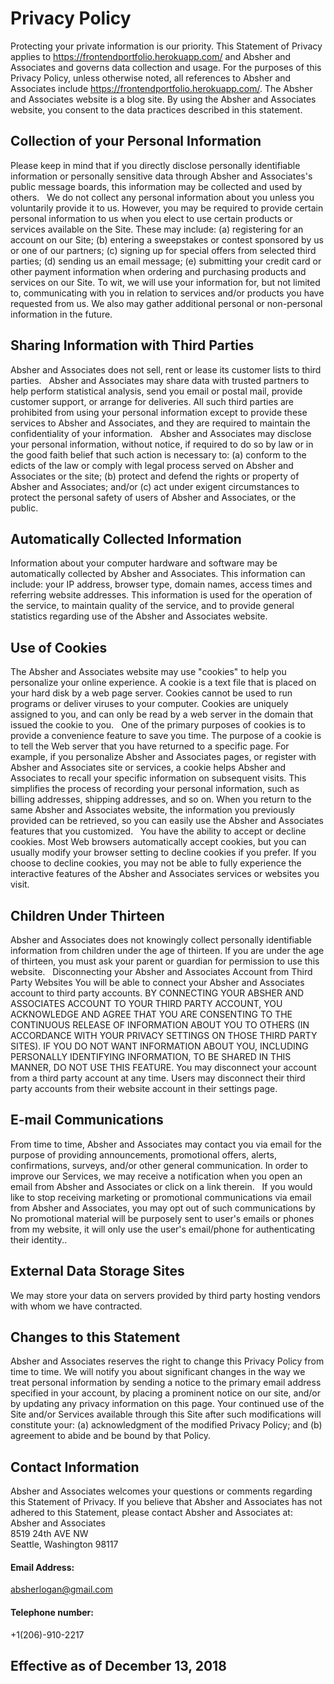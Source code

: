 # Privacy Policy

Protecting your private information is our priority. This Statement of Privacy applies to https://frontendportfolio.herokuapp.com/ and Absher and Associates and governs data collection and usage. For the purposes of this Privacy Policy, unless otherwise noted, all references to Absher and Associates include https://frontendportfolio.herokuapp.com/. The Absher and Associates website is a blog site. By using the Absher and Associates website, you consent to the data practices described in this statement.
 
## Collection of your Personal Information
Please keep in mind that if you directly disclose personally identifiable information or personally sensitive data through Absher and Associates's public message boards, this information may be collected and used by others.
 
We do not collect any personal information about you unless you voluntarily provide it to us. However, you may be required to provide certain personal information to us when you elect to use certain products or services available on the Site. These may include: (a) registering for an account on our Site; (b) entering a sweepstakes or contest sponsored by us or one of our partners; (c) signing up for special offers from selected third parties; (d) sending us an email message; (e) submitting your credit card or other payment information when ordering and purchasing products and services on our Site. To wit, we will use your information for, but not limited to, communicating with you in relation to services and/or products you have requested from us. We also may gather additional personal or non-personal information in the future.
 
## Sharing Information with Third Parties
Absher and Associates does not sell, rent or lease its customer lists to third parties.
 
Absher and Associates may share data with trusted partners to help perform statistical analysis, send you email or postal mail, provide customer support, or arrange for deliveries. All such third parties are prohibited from using your personal information except to provide these services to Absher and Associates, and they are required to maintain the confidentiality of your information.
 
Absher and Associates may disclose your personal information, without notice, if required to do so by law or in the good faith belief that such action is necessary to: (a) conform to the edicts of the law or comply with legal process served on Absher and Associates or the site; (b) protect and defend the rights or property of Absher and Associates; and/or (c) act under exigent circumstances to protect the personal safety of users of Absher and Associates, or the public.
 
## Automatically Collected Information
Information about your computer hardware and software may be automatically collected by Absher and Associates. This information can include: your IP address, browser type, domain names, access times and referring website addresses. This information is used for the operation of the service, to maintain quality of the service, and to provide general statistics regarding use of the Absher and Associates website.
 
## Use of Cookies
The Absher and Associates website may use "cookies" to help you personalize your online experience. A cookie is a text file that is placed on your hard disk by a web page server. Cookies cannot be used to run programs or deliver viruses to your computer. Cookies are uniquely assigned to you, and can only be read by a web server in the domain that issued the cookie to you.
 
One of the primary purposes of cookies is to provide a convenience feature to save you time. The purpose of a cookie is to tell the Web server that you have returned to a specific page. For example, if you personalize Absher and Associates pages, or register with Absher and Associates site or services, a cookie helps Absher and Associates to recall your specific information on subsequent visits. This simplifies the process of recording your personal information, such as billing addresses, shipping addresses, and so on. When you return to the same Absher and Associates website, the information you previously provided can be retrieved, so you can easily use the Absher and Associates features that you customized.
 
You have the ability to accept or decline cookies. Most Web browsers automatically accept cookies, but you can usually modify your browser setting to decline cookies if you prefer. If you choose to decline cookies, you may not be able to fully experience the interactive features of the Absher and Associates services or websites you visit.
 
## Children Under Thirteen
Absher and Associates does not knowingly collect personally identifiable information from children under the age of thirteen. If you are under the age of thirteen, you must ask your parent or guardian for permission to use this website.
 
Disconnecting your Absher and Associates Account from Third Party Websites
You will be able to connect your Absher and Associates account to third party accounts. BY CONNECTING YOUR ABSHER AND ASSOCIATES ACCOUNT TO YOUR THIRD PARTY ACCOUNT, YOU ACKNOWLEDGE AND AGREE THAT YOU ARE CONSENTING TO THE CONTINUOUS RELEASE OF INFORMATION ABOUT YOU TO OTHERS (IN ACCORDANCE WITH YOUR PRIVACY SETTINGS ON THOSE THIRD PARTY SITES). IF YOU DO NOT WANT INFORMATION ABOUT YOU, INCLUDING PERSONALLY IDENTIFYING INFORMATION, TO BE SHARED IN THIS MANNER, DO NOT USE THIS FEATURE. You may disconnect your account from a third party account at any time. Users may disconnect their third party accounts from their website account in their settings page.
 
## E-mail Communications
From time to time, Absher and Associates may contact you via email for the purpose of providing announcements, promotional offers, alerts, confirmations, surveys, and/or other general communication. In order to improve our Services, we may receive a notification when you open an email from Absher and Associates or click on a link therein.
 
If you would like to stop receiving marketing or promotional communications via email from Absher and Associates, you may opt out of such communications by No promotional material will be purposely sent to user's emails or phones from my website, it will only use the user's email/phone for authenticating their identity..
 
## External Data Storage Sites
We may store your data on servers provided by third party hosting vendors with whom we have contracted.
 
## Changes to this Statement
Absher and Associates reserves the right to change this Privacy Policy from time to time. We will notify you about significant changes in the way we treat personal information by sending a notice to the primary email address specified in your account, by placing a prominent notice on our site, and/or by updating any privacy information on this page. Your continued use of the Site and/or Services available through this Site after such modifications will constitute your: (a) acknowledgment of the modified Privacy Policy; and (b) agreement to abide and be bound by that Policy.
 
## Contact Information
Absher and Associates welcomes your questions or comments regarding this Statement of Privacy. If you believe that Absher and Associates has not adhered to this Statement, please contact Absher and Associates at:
 
Absher and Associates  
8519 24th AVE NW  
Seattle, Washington 98117
 
#### Email Address:
absherlogan@gmail.com
 
#### Telephone number:
+1(206)-910-2217
 
## Effective as of December 13, 2018
 
